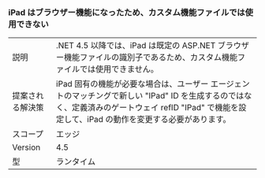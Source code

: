 ### <a name="ipad-should-not-be-used-in-custom-capabilities-file-because-it-is-now-a-browser-capability"></a>iPad はブラウザー機能になったため、カスタム機能ファイルでは使用できない

|   |   |
|---|---|
|説明|.NET 4.5 以降では、iPad は既定の ASP.NET ブラウザー機能ファイルの識別子であるため、カスタム機能ファイルでは使用できません。|
|提案される解決策|iPad 固有の機能が必要な場合は、ユーザー エージェントのマッチングで新しい &quot;IPad&quot; ID を生成するのではなく、定義済みのゲートウェイ refID &quot;IPad&quot; で機能を設定して、iPad の動作を変更する必要があります。|
|スコープ|エッジ|
|Version|4.5|
|型|ランタイム|

